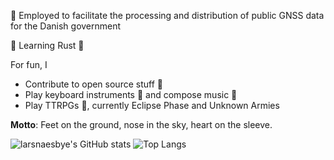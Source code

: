 :construction_worker: Employed to facilitate the processing and distribution of public GNSS data for the Danish government

:seedling: Learning Rust :crab:


For fun, I 
* Contribute to open source stuff :open_hands:
* Play keyboard instruments :musical_keyboard: and compose music :musical_score: 
* Play TTRPGs :game_die:, currently Eclipse Phase and Unknown Armies

__Motto__: Feet on the ground, nose in the sky, heart on the sleeve.

![larsnaesbye's GitHub stats](https://github-readme-stats.vercel.app/api?username=larsnaesbye&count_private=true&show_icons=true&theme=tokyonight&include_all_commits=true&hide_title=true) ![Top Langs](https://github-readme-stats.vercel.app/api/top-langs/?username=larsnaesbye&layout=compact&theme=tokyonight&langs_count=9)

